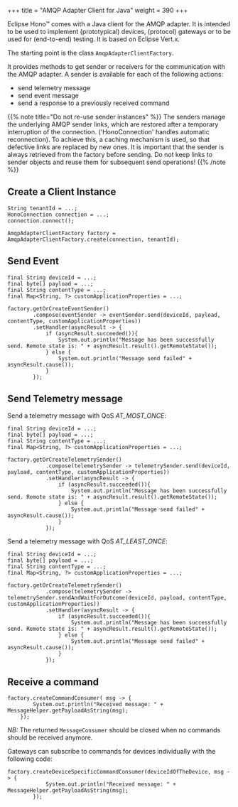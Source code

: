 +++
title = "AMQP Adapter Client for Java"
weight = 390
+++

Eclipse Hono&trade; comes with a Java client for the AMQP adapter. It is intended to be used to implement (prototypical)
devices, (protocol) gateways or to be used for (end-to-end) testing. It is based on Eclipse Vert.x.

The starting point is the class `AmqpAdapterClientFactory`.

It provides methods to get sender or receivers for the communication with the AMQP adapter. A sender is available for 
each of the following actions:

 * send telemetry message
 * send event message
 * send a response to a previously  received command
 

{{% note title="Do not re-use sender instances" %}}
The senders manage the underlying AMQP sender links, which are restored after a temporary interruption of the connection. 
('HonoConnection' handles automatic reconnection). To achieve this, a caching mechanism is used, so that 
 defective links are replaced by new ones. It is important that the sender is always retrieved from the factory before sending.
 Do not keep links to sender objects and reuse them for subsequent send operations!
{{% /note %}}


## Create a Client Instance 

```
String tenantId = ...;
HonoConnection connection = ...;
connection.connect();

AmqpAdapterClientFactory factory = AmqpAdapterClientFactory.create(connection, tenantId);
```


## Send Event

```
final String deviceId = ...;
final byte[] payload = ...;
final String contentType = ...;
final Map<String, ?> customApplicationProperties = ...;

factory.getOrCreateEventSender()
        .compose(eventSender -> eventSender.send(deviceId, payload, contentType, customApplicationProperties))
        .setHandler(asyncResult -> {
            if (asyncResult.succeeded()){
                System.out.println("Message has been successfully send. Remote state is: " + asyncResult.result().getRemoteState());
            } else {
                System.out.println("Message send failed" + asyncResult.cause());
            }
        });
```

## Send Telemetry message

Send a telemetry message with QoS *AT_MOST_ONCE*: 
```
final String deviceId = ...;
final byte[] payload = ...;
final String contentType = ...;
final Map<String, ?> customApplicationProperties = ...;

factory.getOrCreateTelemetrySender()
            .compose(telemetrySender -> telemetrySender.send(deviceId, payload, contentType, customApplicationProperties))
            .setHandler(asyncResult -> {
                if (asyncResult.succeeded()){
                    System.out.println("Message has been successfully send. Remote state is: " + asyncResult.result().getRemoteState());
                } else {
                    System.out.println("Message send failed" + asyncResult.cause());
                }
            });
```


Send a telemetry message with QoS *AT_LEAST_ONCE*: 
```
final String deviceId = ...;
final byte[] payload = ...;
final String contentType = ...;
final Map<String, ?> customApplicationProperties = ...;

factory.getOrCreateTelemetrySender()
            .compose(telemetrySender -> telemetrySender.sendAndWaitForOutcome(deviceId, payload, contentType, customApplicationProperties))
            .setHandler(asyncResult -> {
                if (asyncResult.succeeded()){
                    System.out.println("Message has been successfully send. Remote state is: " + asyncResult.result().getRemoteState());
                } else {
                    System.out.println("Message send failed" + asyncResult.cause());
                }
            });
```

## Receive a command

```
factory.createCommandConsumer( msg -> {
        System.out.println("Received message: " + MessageHelper.getPayloadAsString(msg);
    });
```

*NB:* The returned `MessageConsumer` should be closed when no commands should be received anymore.


Gateways can subscribe to commands for devices individually with the following code:
  
```
factory.createDeviceSpecificCommandConsumer(deviceIdOfTheDevice, msg -> {
            System.out.println("Received message: " + MessageHelper.getPayloadAsString(msg);
        });
```
